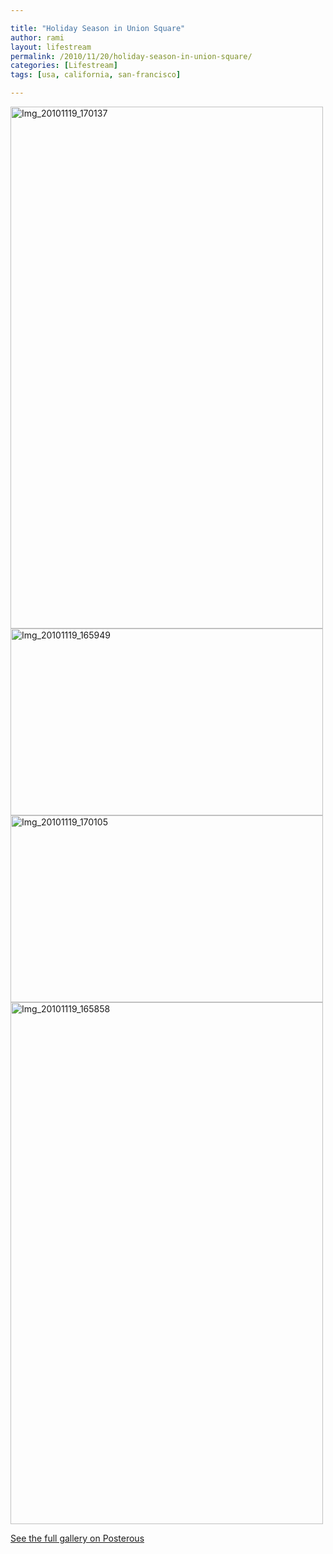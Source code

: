 ```yaml
---

title: "Holiday Season in Union Square"
author: rami
layout: lifestream 
permalink: /2010/11/20/holiday-season-in-union-square/
categories: [Lifestream]
tags: [usa, california, san-francisco]

---
```


<div class='p_embed p_image_embed'>
  <a href="http://139.59.20.41/wp-content/uploads/2011/12/img_20101119_170137-scaled-1000.jpg"><img alt="Img_20101119_170137" height="835" src="http://139.59.20.41/wp-content/uploads/2011/12/img_20101119_170137-scaled-1000.jpg?w=179" width="500" /></a><br /> <a href="http://139.59.20.41/wp-content/uploads/2011/12/img_20101119_165949-scaled-1000.jpg"><img alt="Img_20101119_165949" height="299" src="http://139.59.20.41/wp-content/uploads/2011/12/img_20101119_165949-scaled-1000.jpg?w=300" width="500" /></a><br /> <a href="http://139.59.20.41/wp-content/uploads/2011/12/img_20101119_170105-scaled-1000.jpg"><img alt="Img_20101119_170105" height="299" src="http://139.59.20.41/wp-content/uploads/2011/12/img_20101119_170105-scaled-1000.jpg?w=300" width="500" /></a><br /> <a href="http://rtaibah1.files.wordpress.com/2010/11/img_20101119_165858-scaled-1000.jpg"><img alt="Img_20101119_165858" height="835" src="http://rtaibah1.files.wordpress.com/2010/11/img_20101119_165858-scaled-1000.jpg?w=179" width="500" /></a></p> 
  
  <div class='p_see_full_gallery'>
    <a href="http://blog.ramitaibah.com/holiday-season-in-union-square">See the full gallery on Posterous</a>
  </div>
</div>
